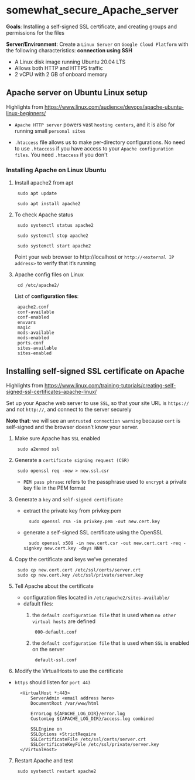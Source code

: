 # somewhat_secure_Apache_server

**Goals**: Installing a self-signed SSL certificate, and creating groups and permissions for the files 

**Server/Environment**: Create a `Linux Server` on `Google Cloud Platform` with the following characteristics: **connection using SSH**
- A Linux disk image running Ubuntu 20.04 LTS
- Allows both HTTP and HTTPS traffic
- 2 vCPU with 2 GB of onboard memory 

## Apache server on Ubuntu Linux setup
Highlights from https://www.linux.com/audience/devops/apache-ubuntu-linux-beginners/

- `Apache HTTP server` powers vast `hosting centers`, and it is also for running small `personal sites`

- `.htaccess` file allows us to make per-directory configurations. No need to use `.htaccess` if you have access to your `Apache configuration files`. You need `.htaccess` if you don't

### Installing Apache on Linux Ubuntu
1. Install apache2 from apt

        sudo apt update

        sudo apt install apache2

2. To check Apache status

        sudo systemctl status apache2

        sudo systemctl stop apache2

        sudo systemctl start apache2

    Point your web browser to http://localhost or `http://<external IP address>`  to verify that it’s running

3. Apache config files on Linux

        cd /etc/apache2/
    
    List of **configuration files**:

        apache2.conf                
        conf-available              
        conf-enabled                
        envvars
        magic
        mods-available
        mods-enabled
        ports.conf
        sites-available
        sites-enabled

## Installing self-signed SSL certificate on Apache
Highlights from https://www.linux.com/training-tutorials/creating-self-signed-ssl-certificates-apache-linux/

Set up your Apache web server to use `SSL`, so that your site URL is `https://` and not `http://`, and connect to the server securely

**Note that**: we will see an `untrusted connection warning` because `cert` is self-signed and the browser doesn’t know your server.

1. Make sure Apache has `SSL` enabled

        sudo a2enmod ssl

2. Generate a `certificate signing request (CSR)`

        sudo openssl req -new > new.ssl.csr

    -  `PEM pass phrase`: refers to the passphrase used to `encrypt` a private key file in the PEM format

3. Generate a `key` and `self-signed certificate`

    - extract the private key from privkey.pem
                
            sudo openssl rsa -in privkey.pem -out new.cert.key

    - generate a self-signed SSL certificate using the OpenSSL

            sudo openssl x509 -in new.cert.csr -out new.cert.cert -req -signkey new.cert.key -days NNN

4. Copy the certificate and keys we’ve generated

        sudo cp new.cert.cert /etc/ssl/certs/server.crt
        sudo cp new.cert.key /etc/ssl/private/server.key

5. Tell Apache about the certificate

    - configuration files located in `/etc/apache2/sites-available/`
    - dafault files:
        1. the `default configuration file` that is used when `no other virtual hosts` are defined
                
                000-default.conf 

        2. the `default configuration file` that is used when `SSL` is enabled on the server       
            
                default-ssl.conf

6. Modify the VirtualHosts to use the certificate
- `https` should listen for `port 443`

        <VirtualHost *:443>
            ServerAdmin <email address here>
            DocumentRoot /var/www/html

            ErrorLog ${APACHE_LOG_DIR}/error.log
            CustomLog ${APACHE_LOG_DIR}/access.log combined

            SSLEngine on
            SSLOptions +StrictRequire
            SSLCertificateFile /etc/ssl/certs/server.crt
            SSLCertificateKeyFile /etc/ssl/private/server.key
        </VirtualHost>

7. Restart Apache and test

        sudo systemctl restart apache2
